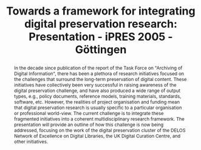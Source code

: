 ---
abstract: 'In the decade since publication of the report of the Task Force on "Archiving
  of Digital Information", there has been a plethora of research initiatives focused
  on the challenges that surround the long-term preservation of digital content. These
  initiatives have collectively been very successful in raising awareness of the digital
  preservation challenge, and have also produced a wide range of output types, e.g.,
  policy documents, reference models, training materials, standards, software, etc.

  However, the realities of project organisation and funding mean that digital preservation
  research is usually specific to a particular organisation or professional world-view.
  The current challenge is to integrate these fragmented initiatives into a coherent
  multidisciplinary research framework.

  The presentation will provide an outline of how this challenge is now being addressed,
  focusing on the work of the digital preservation cluster of the DELOS Network of
  Excellence on Digital Libraries, the UK Digital Curation Centre, and other initiatives. '
creators:
- Michael Day
date: null
document_url: https://services.phaidra.univie.ac.at/api/object/o:295044/download
grand_parent: iPRES
institutions: []
keywords:
- göttingen
landing_page_url: https://phaidra.univie.ac.at/o:295044
language: eng
layout: publication
license: CC BY-SA 3.0 AT
notes_url: null
parent: iPRES 2005
publication_type: paper
size: 79027
slides_url: null
source_name: iPRES
stream_url: null
title: 'Towards a framework for integrating digital preservation research: Presentation
  - iPRES 2005 - Göttingen'
year: 2005
---